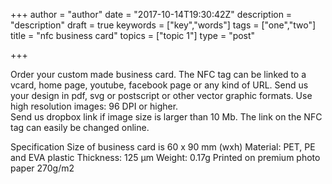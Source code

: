 +++
author = "author"
date = "2017-10-14T19:30:42Z"
description = "description"
draft = true
keywords = ["key","words"]
tags = ["one","two"]
title = "nfc business card"
topics = ["topic 1"]
type = "post"

+++
Order your custom made business card. The NFC tag can be linked to a vcard, home page, youtube, facebook page or any kind of URL. 
Send us your design in pdf, svg or postscript or other vector graphic formats. Use high resolution images: 96 DPI or higher.  
Send us dropbox link if image size is larger than 10 Mb.
The link on the NFC tag can easily be changed online.

Specification
Size of business card is 60 x 90 mm (wxh)
Material: PET, PE and EVA plastic
Thickness: 125 µm
Weight: 0.17g
Printed on premium photo paper 270g/m2
